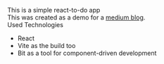 This is a simple react-to-do app <br>
This was created as a demo for a [medium blog](`https://medium.com/bitsrc/vite-vs-create-react-app-326e8cc2c46b`).<br>
Used Technologies<be>
  <ul><li>React</li>
  <li>Vite as the build too</li>
  <li>Bit as a tool for component-driven development</li>
  </ul>
